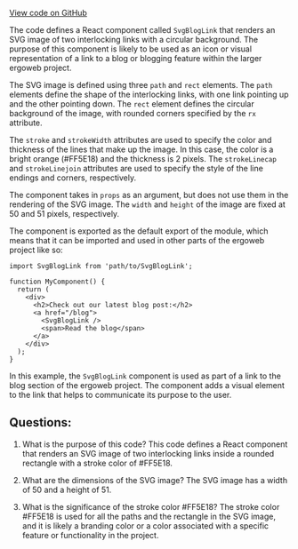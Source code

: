 [View code on GitHub](https://github.com/ergoplatform/ergoweb/components/icons/BlogLink.js)

The code defines a React component called `SvgBlogLink` that renders an SVG image of two interlocking links with a circular background. The purpose of this component is likely to be used as an icon or visual representation of a link to a blog or blogging feature within the larger ergoweb project.

The SVG image is defined using three `path` and `rect` elements. The `path` elements define the shape of the interlocking links, with one link pointing up and the other pointing down. The `rect` element defines the circular background of the image, with rounded corners specified by the `rx` attribute.

The `stroke` and `strokeWidth` attributes are used to specify the color and thickness of the lines that make up the image. In this case, the color is a bright orange (#FF5E18) and the thickness is 2 pixels. The `strokeLinecap` and `strokeLinejoin` attributes are used to specify the style of the line endings and corners, respectively.

The component takes in `props` as an argument, but does not use them in the rendering of the SVG image. The `width` and `height` of the image are fixed at 50 and 51 pixels, respectively.

The component is exported as the default export of the module, which means that it can be imported and used in other parts of the ergoweb project like so:

```
import SvgBlogLink from 'path/to/SvgBlogLink';

function MyComponent() {
  return (
    <div>
      <h2>Check out our latest blog post:</h2>
      <a href="/blog">
        <SvgBlogLink />
        <span>Read the blog</span>
      </a>
    </div>
  );
}
```

In this example, the `SvgBlogLink` component is used as part of a link to the blog section of the ergoweb project. The component adds a visual element to the link that helps to communicate its purpose to the user.
## Questions: 
 1. What is the purpose of this code?
   This code defines a React component that renders an SVG image of two interlocking links inside a rounded rectangle with a stroke color of #FF5E18.

2. What are the dimensions of the SVG image?
   The SVG image has a width of 50 and a height of 51.

3. What is the significance of the stroke color #FF5E18?
   The stroke color #FF5E18 is used for all the paths and the rectangle in the SVG image, and it is likely a branding color or a color associated with a specific feature or functionality in the project.